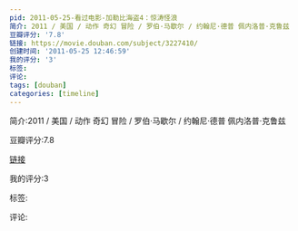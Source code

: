 ```yaml
---
pid: 2011-05-25-看过电影-加勒比海盗4：惊涛怪浪
简介: 2011 / 美国 / 动作 奇幻 冒险 / 罗伯·马歇尔 / 约翰尼·德普 佩内洛普·克鲁兹
豆瓣评分: '7.8'
链接: https://movie.douban.com/subject/3227410/
创建时间: '2011-05-25 12:46:59'
我的评分: '3'
标签:
评论:
tags: [douban]
categories: [timeline]
---
```

简介:2011 / 美国 / 动作 奇幻 冒险 / 罗伯·马歇尔 / 约翰尼·德普 佩内洛普·克鲁兹

豆瓣评分:7.8

[链接](https://movie.douban.com/subject/3227410/)

我的评分:3

标签:

评论:

